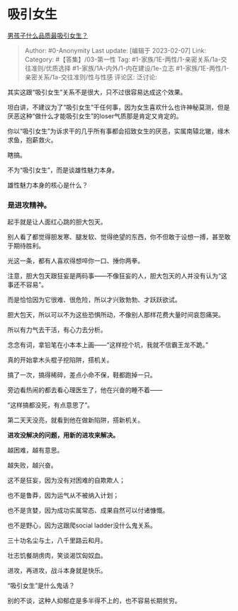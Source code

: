 # 吸引女生
[男孩子什么品质最吸引女生？](https://www.zhihu.com/question/21217244/answer/2880145622)

> Author: #0-Anonymity
> Last update: [编辑于 2023-02-07]
> Link:
> Category: #【答集】/03-第一性
> Tag: #1-家族/1E-两性/1-亲密关系/1a-交往准则/优质选择 #1-家族/1A-内外/1-内在建设/1e-立志 #1-家族/1E-两性/1-亲密关系/1a-交往准则/性与性感
> 评论区:
> 泛讨论:

其实这跟“吸引女生”关系不是很大，只不过很容易达成这个效果。

坦白讲，不建议为了“吸引女生”干任何事，因为女生喜欢什么也许神秘莫测，但是厌恶这种“做什么才能吸引女生”的loser气质那是肯定又肯定的。

你以“吸引女生”为诉求干的几乎所有事都会招致女生的厌恶，实属南辕北辙，缘木求鱼，抱薪救火。

瞎搞。

不为“吸引女生”，而是谈雄性魅力本身。

雄性魅力本身的核心是什么？

### 是**进攻精神**。

起手就是让人面红心跳的胆大包天。

别人看了都觉得胆发寒、腿发软、觉得绝望的东西，你不但敢于设想一搏，甚至敢于期待胜利。

光这一条，都有人喜欢得想啐你一口、捶你两拳。

注意，胆大包天跟狂妄是两码事——不像狂妄的人，胆大包天的人并没有认为“这事还不容易”。

而是恰恰因为它很难、很危险，所以才兴致勃勃、才跃跃欲试。

胆大包天，所以可以不为这些恐惧所动，不像别人那样花费大量时间哀怨痛哭。

所以有力气去干活，有心力去分析。

念念有词，拿铅笔在小本本上画——“这样挖个坑，我就不信霸王龙不跪。”

真的开始拿木头棍子挖陷阱，搭机关。

搞了一次，搞得稀碎，差点小命不保，鞋都跑掉一只。

旁边看热闹的都去看心理医生了，他在兴奋的睡不着——

“这样搞都没死，有点意思了”。

第二天天没亮，就看到他在做新陷阱，搭新机关。

**进攻没解决的问题，用新的进攻来解决。**

越困难，越有意思。

越失败，越兴奋。

这不是狂妄，因为没有对困难的自欺欺人；

也不是鲁莽，因为运气从不被纳入计划；

也不是贪婪，因为成功实属常态、成果自然可以付诸慷慨。

也不是野心，因为这跟爬social ladder没什么鬼关系。

三十功名尘与土，八千里路云和月。

壮志饥餐胡虏肉，笑谈渴饮匈奴血。

进攻，再进攻，战斗本身就是快乐。

“吸引女生”是什么鬼话？

别的不谈，这种人抑郁症是多半得不上的，也不容易长期贫穷。
